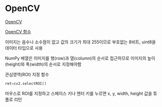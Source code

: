# OpenCV

[OpenCV](https://opencv.org)

[OpenCV 함수](https://docs.opencv.org/master)



이미지는 음수나 소수점이 없고 값의 크기가 최대 255이므로 부호없는 8비트, uint8을 데이터 타입으로 사용

NumPy 배열은 이미지를 행(row)과 열(column)의 순서로 접근하므로 이미지의 높이(height)와 폭(width)의 순서로 지정해야함



관심영역(ROI) 지정 함수

```python
ret=cv2.selectROI()
```

마우스로 ROI를 지정하고 스페이스 키나 엔터 키를 누르면 x, y, width, height 값을 튜플로 리턴








